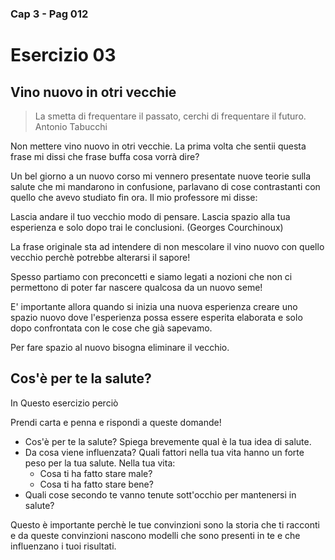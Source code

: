 ### Cap 3 - Pag 012

# Esercizio 03
 
## Vino nuovo in otri vecchie

> La smetta di frequentare il passato, cerchi di frequentare il futuro.
> Antonio Tabucchi

Non mettere vino nuovo in otri vecchie. La prima volta che sentii questa frase mi dissi che frase buffa cosa vorrà dire? 

Un bel giorno a un nuovo corso mi vennero presentate nuove teorie sulla salute che mi mandarono in confusione, parlavano di cose contrastanti con quello che avevo studiato fin ora. Il mio professore mi disse:

Lascia andare il tuo vecchio modo di pensare. Lascia spazio alla tua esperienza e solo dopo trai le conclusioni. (Georges Courchinoux)

La frase originale sta ad intendere di non mescolare il vino nuovo con quello vecchio perchè potrebbe alterarsi il sapore!

Spesso partiamo con preconcetti e siamo legati a nozioni che non ci permettono di poter far nascere qualcosa da un nuovo seme!

E' importante allora quando si inizia una nuova esperienza creare uno spazio nuovo dove l'esperienza possa essere esperita elaborata e solo dopo confrontata con le cose che già sapevamo.

Per fare spazio al nuovo bisogna eliminare il vecchio.





## Cos'è per te la salute?

In Questo esercizio perciò 

Prendi carta e penna e rispondi a queste domande!

- Cos'è per te la salute? Spiega brevemente qual è la tua idea di salute.
- Da cosa viene influenzata? Quali fattori nella tua vita hanno un forte peso per la tua salute. 
   Nella tua vita:
   - Cosa ti ha fatto stare male? 
   - Cosa ti ha fatto stare bene?
- Quali cose secondo te vanno tenute sott'occhio per mantenersi in salute?

Questo è importante perchè le tue convinzioni sono la storia che ti racconti e da queste convinzioni nascono modelli che sono presenti in te e che influenzano i tuoi risultati. 
<!-- Intestino crasso
-->
